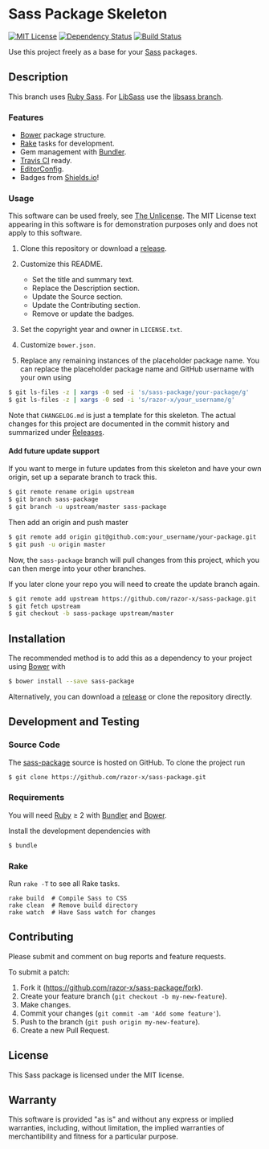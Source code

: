 # Sass Package Skeleton

<!--
[![Bower Version](https://img.shields.io/bower/v/sass-package.svg)](http://bower.io/search/?q=sass-package)
-->
[![MIT License](https://img.shields.io/badge/license-MIT-red.svg)](./LICENSE.txt)
[![Dependency Status](https://img.shields.io/gemnasium/razor-x/sass-package.svg)](https://gemnasium.com/razor-x/sass-package)
[![Build Status](https://img.shields.io/travis/razor-x/sass-package.svg)](https://travis-ci.org/razor-x/sass-package)

Use this project freely as a base for your [Sass] packages.

## Description

This branch uses [Ruby Sass][Sass].
For [LibSass] use the [libsass branch].

[LibSass]: http://libsass.org/
[libsass branch]: https://github.com/razor-x/sass-package/tree/libsass
[Sass]: http://sass-lang.com/

### Features

* [Bower] package structure.
* [Rake] tasks for development.
* Gem management with [Bundler].
* [Travis CI] ready.
* [EditorConfig].
* Badges from [Shields.io]!

[Bundler]: http://bundler.io/
[EditorConfig]: http://editorconfig.org/
[Rake]: https://github.com/jimweirich/rake
[Shields.io]: http://shields.io/
[Travis CI]: https://travis-ci.org/

### Usage

This software can be used freely, see [The Unlicense].
The MIT License text appearing in this software is for
demonstration purposes only and does not apply to this software.

1. Clone this repository or download a [release][Releases].

2. Customize this README.
   - Set the title and summary text.
   - Replace the Description section.
   - Update the Source section.
   - Update the Contributing section.
   - Remove or update the badges.

3. Set the copyright year and owner in `LICENSE.txt`.

4. Customize `bower.json`.

5. Replace any remaining instances of the placeholder package name.
   You can replace the placeholder package name and GitHub username
   with your own using

```bash
$ git ls-files -z | xargs -0 sed -i 's/sass-package/your-package/g'
$ git ls-files -z | xargs -0 sed -i 's/razor-x/your_username/g'
```

Note that `CHANGELOG.md` is just a template for this skeleton.
The actual changes for this project are documented in the commit history
and summarized under [Releases].

[Releases]: https://github.com/razor-x/sass-package/releases
[The Unlicense]: http://unlicense.org/UNLICENSE

#### Add future update support

If you want to merge in future updates from this skeleton and have your own origin,
set up a separate branch to track this.

```bash
$ git remote rename origin upstream
$ git branch sass-package
$ git branch -u upstream/master sass-package
```

Then add an origin and push master

```bash
$ git remote add origin git@github.com:your_username/your-package.git
$ git push -u origin master
```

Now, the `sass-package` branch will pull changes from this project,
which you can then merge into your other branches.

If you later clone your repo you will need to create the update branch again.

```bash
$ git remote add upstream https://github.com/razor-x/sass-package.git
$ git fetch upstream
$ git checkout -b sass-package upstream/master
```

## Installation

The recommended method is to add this as a dependency
to your project using [Bower] with

```bash
$ bower install --save sass-package
```

Alternatively, you can download a [release][Releases]
or clone the repository directly.

[Bower]: http://bower.io/

## Development and Testing

### Source Code

The [sass-package](https://github.com/razor-x/sass-package)
source is hosted on GitHub.
To clone the project run

```bash
$ git clone https://github.com/razor-x/sass-package.git
```

### Requirements

You will need [Ruby] ≥ 2 with [Bundler] and [Bower].

Install the development dependencies with

```bash
$ bundle
```

[Ruby]: https://www.ruby-lang.org/

### Rake

Run `rake -T` to see all Rake tasks.

```
rake build  # Compile Sass to CSS
rake clean  # Remove build directory
rake watch  # Have Sass watch for changes
```

## Contributing

Please submit and comment on bug reports and feature requests.

To submit a patch:

1. Fork it (https://github.com/razor-x/sass-package/fork).
2. Create your feature branch (`git checkout -b my-new-feature`).
3. Make changes.
4. Commit your changes (`git commit -am 'Add some feature'`).
5. Push to the branch (`git push origin my-new-feature`).
6. Create a new Pull Request.

## License

This Sass package is licensed under the MIT license.

## Warranty

This software is provided "as is" and without any express or
implied warranties, including, without limitation, the implied
warranties of merchantibility and fitness for a particular
purpose.
